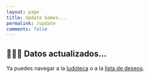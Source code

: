 ```yaml
---
layout: page
title: Update Games...
permalink: /update
comments: false
---
```


<!--<script>
var request = new XMLHttpRequest();
url = "https://juernesdemesa.azurewebsites.net/api/update-games"
request.open("GET", url, false);
request.setRequestHeader("Accept", "application/json")
request.send(null)
</script>-->

## 👨🏻‍💻 Datos actualizados...

Ya puedes navegar a la [ludoteca](/ludoteca) o a la [lista de deseos](/deseos).

